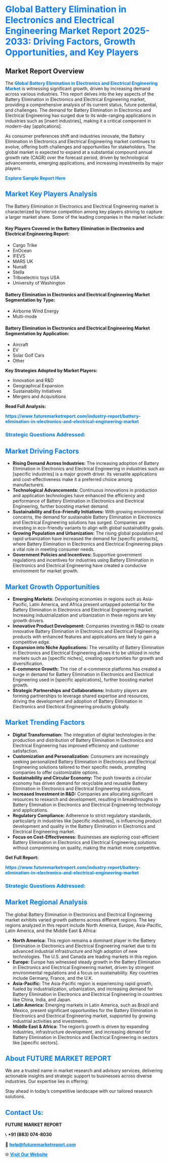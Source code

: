 <h1 style="color: #007BFF;">Global Battery Elimination in Electronics and Electrical Engineering Market Report 2025-2033: Driving Factors, Growth Opportunities, and Key Players</h1>

<section id="overview">
<h2>Market Report Overview</h2>
<p>The <a href="https://www.futuremarketreport.com/industry-report/battery-elimination-in-electronics-and-electrical-engineering-market" style="color: #007BFF; text-decoration: none;"><strong>Global Battery Elimination in Electronics and Electrical Engineering Market</strong></a> is witnessing significant growth, driven by increasing demand across various industries. This report delves into the key aspects of the Battery Elimination in Electronics and Electrical Engineering market, providing a comprehensive analysis of its current status, future potential, and challenges. The demand for Battery Elimination in Electronics and Electrical Engineering has surged due to its wide-ranging applications in industries such as [insert industries], making it a critical component in modern-day [applications].</p>
<p>As consumer preferences shift and industries innovate, the Battery Elimination in Electronics and Electrical Engineering market continues to evolve, offering both challenges and opportunities for stakeholders. The global market is expected to expand at a substantial compound annual growth rate (CAGR) over the forecast period, driven by technological advancements, emerging applications, and increasing investments by major players.</p>
</section>

<section id="overview">
<p><a href="https://www.futuremarketreport.com/request-sample/reportId=59768" style="color: #007BFF; text-decoration: none;"><strong>Explore Sample Report Here</strong></a></p>
</section>

<section id="key-players">
<h2 style="color: #007BFF;">Market Key Players Analysis</h2>
<p>The Battery Elimination in Electronics and Electrical Engineering market is characterized by intense competition among key players striving to capture a larger market share. Some of the leading companies in the market include:</p>
<h4>Key Players Covered in the Battery Elimination in Electronics and Electrical Engineering Report:</h4>
<ul><li>Cargo Trike</li><li>EnOcean</li><li>IFEVS</li><li>MARS UK</li><li>Nuna8</li><li>Stella</li><li>Triboelectric toys USA</li><li>University of Washington</li></ul>
<h4>Battery Elimination in Electronics and Electrical Engineering Market Segmentation by Type:</h4>
<ul><li>Airborne Wind Energy</li><li>Multi-mode</li></ul>

<h4>Battery Elimination in Electronics and Electrical Engineering Market Segmentation by Application:</h4>
<ul><li>Aircraft</li><li>EV</li><li>Solar Golf Cars</li><li>Other</li></ul>
<p><strong>Key Strategies Adopted by Market Players:</strong></p>
<ul>
<li>Innovation and R&D</li>
<li>Geographical Expansion</li>
<li>Sustainability Initiatives</li>
<li>Mergers and Acquisitions</li>
</ul>
</section>

<section>
<p><strong>Read Full Analysis: </strong></p><a href="https://www.futuremarketreport.com/industry-report/battery-elimination-in-electronics-and-electrical-engineering-market" style="color: #007BFF; text-decoration: none;"><strong>https://www.futuremarketreport.com/industry-report/battery-elimination-in-electronics-and-electrical-engineering-market</strong></a>
<h3 style="color: #007BFF;">Strategic Questions Addressed:</h3>
</section>

<section id="driving-factors">
<h2 style="color: #007BFF;">Market Driving Factors</h2>
<ul>
<li><strong>Rising Demand Across Industries:</strong> The increasing adoption of Battery Elimination in Electronics and Electrical Engineering in industries such as [specific industries] is a major growth driver. Its versatile applications and cost-effectiveness make it a preferred choice among manufacturers.</li>
<li><strong>Technological Advancements:</strong> Continuous innovations in production and application technologies have enhanced the efficiency and performance of Battery Elimination in Electronics and Electrical Engineering, further boosting market demand.</li>
<li><strong>Sustainability and Eco-Friendly Initiatives:</strong> With growing environmental concerns, the demand for sustainable Battery Elimination in Electronics and Electrical Engineering solutions has surged. Companies are investing in eco-friendly variants to align with global sustainability goals.</li>
<li><strong>Growing Population and Urbanization:</strong> The rising global population and rapid urbanization have increased the demand for [specific products], where Battery Elimination in Electronics and Electrical Engineering plays a vital role in meeting consumer needs.</li>
<li><strong>Government Policies and Incentives:</strong> Supportive government regulations and incentives for industries using Battery Elimination in Electronics and Electrical Engineering have created a conducive environment for market growth.</li>
</ul>
</section>

<section id="growth-opportunities">
<h2 style="color: #007BFF;">Market Growth Opportunities</h2>
<ul>
<li><strong>Emerging Markets:</strong> Developing economies in regions such as Asia-Pacific, Latin America, and Africa present untapped potential for the Battery Elimination in Electronics and Electrical Engineering market. Increasing industrialization and urbanization in these regions are key growth drivers.</li>
<li><strong>Innovative Product Development:</strong> Companies investing in R&D to create innovative Battery Elimination in Electronics and Electrical Engineering products with enhanced features and applications are likely to gain a competitive edge.</li>
<li><strong>Expansion into Niche Applications:</strong> The versatility of Battery Elimination in Electronics and Electrical Engineering allows it to be utilized in niche markets such as [specific niches], creating opportunities for growth and diversification.</li>
<li><strong>E-commerce Growth:</strong> The rise of e-commerce platforms has created a surge in demand for Battery Elimination in Electronics and Electrical Engineering used in [specific applications], further boosting market growth.</li>
<li><strong>Strategic Partnerships and Collaborations:</strong> Industry players are forming partnerships to leverage shared expertise and resources, driving the development and adoption of Battery Elimination in Electronics and Electrical Engineering products globally.</li>
</ul>
</section>

<section id="trending-factors">
<h2 style="color: #007BFF;">Market Trending Factors</h2>
<ul>
<li><strong>Digital Transformation:</strong> The integration of digital technologies in the production and distribution of Battery Elimination in Electronics and Electrical Engineering has improved efficiency and customer satisfaction.</li>
<li><strong>Customization and Personalization:</strong> Consumers are increasingly seeking personalized Battery Elimination in Electronics and Electrical Engineering solutions tailored to their specific needs, prompting companies to offer customizable options.</li>
<li><strong>Sustainability and Circular Economy:</strong> The push towards a circular economy has driven demand for recyclable and reusable Battery Elimination in Electronics and Electrical Engineering solutions.</li>
<li><strong>Increased Investment in R&D:</strong> Companies are allocating significant resources to research and development, resulting in breakthroughs in Battery Elimination in Electronics and Electrical Engineering technology and applications.</li>
<li><strong>Regulatory Compliance:</strong> Adherence to strict regulatory standards, particularly in industries like [specific industries], is influencing product development and quality in the Battery Elimination in Electronics and Electrical Engineering market.</li>
<li><strong>Focus on Cost-Effectiveness:</strong> Businesses are exploring cost-efficient Battery Elimination in Electronics and Electrical Engineering solutions without compromising on quality, making the market more competitive.</li>
</ul>
</section>

<section>
<p><strong>Get Full Report: </strong></p><a href="https://www.futuremarketreport.com/industry-report/battery-elimination-in-electronics-and-electrical-engineering-market" style="color: #007BFF; text-decoration: none;"><strong>https://www.futuremarketreport.com/industry-report/battery-elimination-in-electronics-and-electrical-engineering-market</strong></a>
<h3 style="color: #007BFF;">Strategic Questions Addressed:</h3>
</section>


<section id="regional-analysis">
<h2 style="color: #007BFF;">Market Regional Analysis</h2>
<p>The global Battery Elimination in Electronics and Electrical Engineering market exhibits varied growth patterns across different regions. The key regions analyzed in this report include North America, Europe, Asia-Pacific, Latin America, and the Middle East & Africa:</p>
<ul>
<li><strong>North America:</strong> This region remains a dominant player in the Battery Elimination in Electronics and Electrical Engineering market due to its advanced industrial infrastructure and high adoption of new technologies. The U.S. and Canada are leading markets in this region.</li>
<li><strong>Europe:</strong> Europe has witnessed steady growth in the Battery Elimination in Electronics and Electrical Engineering market, driven by stringent environmental regulations and a focus on sustainability. Key countries include Germany, France, and the U.K.</li>
<li><strong>Asia-Pacific:</strong> The Asia-Pacific region is experiencing rapid growth, fueled by industrialization, urbanization, and increasing demand for Battery Elimination in Electronics and Electrical Engineering in countries like China, India, and Japan.</li>
<li><strong>Latin America:</strong> Emerging markets in Latin America, such as Brazil and Mexico, present significant opportunities for the Battery Elimination in Electronics and Electrical Engineering market, supported by growing industrial activities and investments.</li>
<li><strong>Middle East & Africa:</strong> The region’s growth is driven by expanding industries, infrastructure development, and increasing demand for Battery Elimination in Electronics and Electrical Engineering in sectors like [specific sectors].</li>
</ul>
</section>

<footer>
<h2 style="color: #007BFF;">About FUTURE MARKET REPORT</h2>
<p>We are a trusted name in market research and advisory services, delivering actionable insights and strategic support to businesses across diverse industries. Our expertise lies in offering:</p>

<p>Stay ahead in today’s competitive landscape with our tailored research solutions.</p>

<h2 style="color: #007BFF;">Contact Us:</h2>
<p><strong>FUTURE MARKET REPORT</strong></p>
<p>📞 <strong>+91 (883) 074-8030</strong></p>
<p>📧 <strong><a href="mailto:help@futuremarketreport.com" style="color: #007BFF;">help@futuremarketreport.com</a></strong></p>
<p>🌐 <strong><a href="https://www.futuremarketreport.com/" style="color: #007BFF;">Visit Our Website</a></strong></p>
</footer>